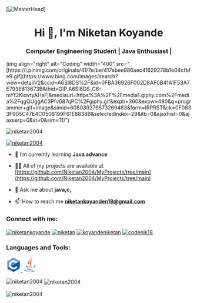 [![MasterHead](https://thumbs.dreamstime.com/b/java-programming-language-application-web-development-concept-virtual-screen-147488032.jpg)]
<h1 align="center">Hi 👋, I'm Niketan Koyande</h1>
<h3 align="center">Computer Engineering Student | Java Enthusiast |</h3>
(img align="right" alt="Coding" width="400" src="[https://i.pinimg.com/originals/41/7e/be/417ebee986aec41629278b1e04cfbfe9.gif](https://www.bing.com/images/search?view=detailV2&ccid=A6Sl8DS%2F&id=0FBA36926F002D8AF0B41A1F53A7E793E813673B&thid=OIP.A6Sl8DS_C6-mYf2KiqvtyAHaFj&mediaurl=https%3A%2F%2Fmedia1.giphy.com%2Fmedia%2FqgQUggAC3Pfv687qPC%2Fgiphy.gif&exph=360&expw=480&q=programmer+gif+image&simid=608039276673269483&form=IRPRST&ck=0F0833F905C47E4C0508199F61E8838B&selectedindex=29&itb=0&ajaxhist=0&ajaxserp=0&vt=0&sim=11)")

<p align="left"> <img src="https://komarev.com/ghpvc/?username=niketan2004&label=Profile%20views&color=0e75b6&style=flat" alt="niketan2004" /> </p>

<p align="left"> <a href="https://github.com/ryo-ma/github-profile-trophy"><img src="https://github-profile-trophy.vercel.app/?username=niketan2004" alt="niketan2004" /></a> </p>

- 🌱 I’m currently learning **Java advance**

- 👨‍💻 All of my projects are available at [https://github.com/Niketan2004/MyProjects/tree/main](https://github.com/Niketan2004/MyProjects/tree/main)

- 💬 Ask me about **java,c,**

- 📫 How to reach me **niketankoyanden18@gmail.com**

<h3 align="left">Connect with me:</h3>
<p align="left">
<a href="https://linkedin.com/in/niketankoyande" target="blank"><img align="center" src="https://raw.githubusercontent.com/rahuldkjain/github-profile-readme-generator/master/src/images/icons/Social/linked-in-alt.svg" alt="niketankoyande" height="30" width="40" /></a>
<a href="https://stackoverflow.com/users/niketan" target="blank"><img align="center" src="https://raw.githubusercontent.com/rahuldkjain/github-profile-readme-generator/master/src/images/icons/Social/stack-overflow.svg" alt="niketan" height="30" width="40" /></a>
<a href="https://instagram.com/koyandeniketan" target="blank"><img align="center" src="https://raw.githubusercontent.com/rahuldkjain/github-profile-readme-generator/master/src/images/icons/Social/instagram.svg" alt="koyandeniketan" height="30" width="40" /></a>
<a href="https://www.leetcode.com/codenik18" target="blank"><img align="center" src="https://raw.githubusercontent.com/rahuldkjain/github-profile-readme-generator/master/src/images/icons/Social/leet-code.svg" alt="codenik18" height="30" width="40" /></a>
</p>

<h3 align="left">Languages and Tools:</h3>
<p align="left"> <a href="https://www.cprogramming.com/" target="_blank" rel="noreferrer"> <img src="https://raw.githubusercontent.com/devicons/devicon/master/icons/c/c-original.svg" alt="c" width="40" height="40"/> </a> <a href="https://www.java.com" target="_blank" rel="noreferrer"> <img src="https://raw.githubusercontent.com/devicons/devicon/master/icons/java/java-original.svg" alt="java" width="40" height="40"/> </a> </p>

<p><img align="left" src="https://github-readme-stats.vercel.app/api/top-langs?username=niketan2004&show_icons=true&locale=en&layout=compact" alt="niketan2004" /></p>

<p>&nbsp;<img align="center" src="https://github-readme-stats.vercel.app/api?username=niketan2004&show_icons=true&locale=en" alt="niketan2004" /></p>

<p><img align="center" src="https://github-readme-streak-stats.herokuapp.com/?user=niketan2004&" alt="niketan2004" /></p>

